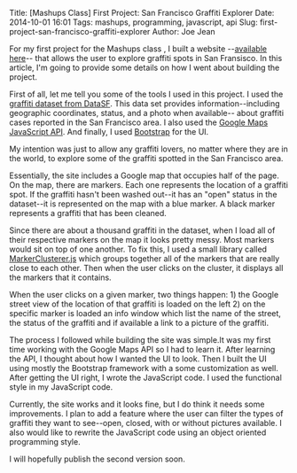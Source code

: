 Title: [Mashups Class] First Project: San Francisco Graffiti Explorer
Date: 2014-10-01 16:01
Tags: mashups, programming, javascript, api
Slug: first-project-san-francisco-graffiti-explorer
Author: Joe Jean

For my first project for the Mashups class , I built a website --[available here](http://joejean.github.io/SF_Graffiti/)-- that allows the user to explore graffiti spots in San Fransisco. In this article,
I'm going to provide some details on how I went about building the project.

First of all, let me tell you some of the tools I used in this project. I used the
[graffiti dataset from DataSF](https://data.sfgov.org/City-Infrastructure/Graffiti-30-Days/p6sg-7yp7). This data set provides information--including geographic coordinates, status, and a photo when available-- about graffiti cases reported in the San Francisco area. I also used the [Google Maps JavaScript API](https://developers.google.com/maps/documentation/javascript/). And finally, I used [Bootstrap](http://getbootstrap.com/) for the UI.

My intention was just to allow any graffiti lovers, no matter where they are in the world, to explore some of the graffiti spotted in the San Francisco area.

Essentially, the site includes a Google map that occupies half of the page. On the
map, there are markers. Each one represents the location of a graffiti spot. If the graffiti hasn't been washed out--it has an "open" status in the dataset--it is represented on the map with a blue marker. A black marker represents a graffiti that has been cleaned.

Since there are about a thousand graffiti in the dataset, when I load all of their respective markers on the map it looks pretty messy. Most markers would sit on top of one another. To fix this, I used a small library called [MarkerClusterer.js](http://google-maps-utility-library-v3.googlecode.com/svn/trunk/markerclusterer/docs/reference.html) which groups together all of the markers that are really close to each other. Then when the user clicks on the cluster, it displays all the markers that it contains.

When the user clicks on a given marker, two things happen: 1) the Google street view of the location of that graffiti is loaded on the left 2) on the specific marker is loaded an info window which list the name of the street, the status of the graffiti and if available a link to a picture of the graffiti.

The process I followed while building the site was simple.It was my first time working with the Google Maps API so I had to learn it. After learning the API, I thought about how I wanted the UI to look. Then I built the UI using mostly the Bootstrap framework with a some customization as well. After getting the UI  right, I wrote the JavaScript code. I used the functional style in my JavaScript code.

Currently, the site works and it looks fine, but I do think it needs some improvements. I plan to add a feature where the user can filter the types of graffiti they want to see--open, closed, with or without pictures available. I also would like to rewrite the JavaScript code using an object oriented programming style.

I will hopefully publish the second version soon.




